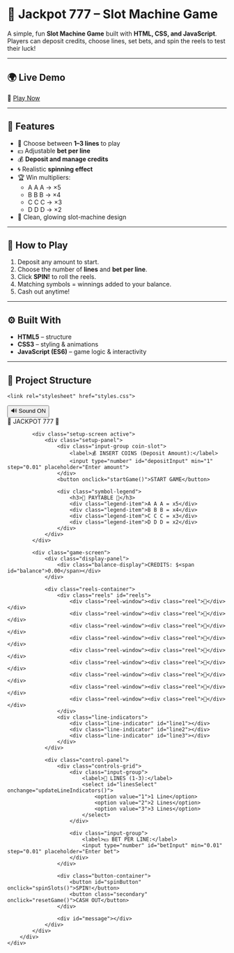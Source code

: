 # 🎰 Jackpot 777 – Slot Machine Game

A simple, fun **Slot Machine Game** built with **HTML, CSS, and JavaScript**.  
Players can deposit credits, choose lines, set bets, and spin the reels to test their luck!

---

## 🌍 Live Demo
🔗 [Play Now]( https://bernard-24.github.io/slot-machine/)  

---

## 🧩 Features
- 🎯 Choose between **1–3 lines** to play  
- 💵 Adjustable **bet per line**  
- 💰 **Deposit and manage credits**  
- 🌀 Realistic **spinning effect**  
- 🏆 Win multipliers:
  - A A A → ×5  
  - B B B → ×4  
  - C C C → ×3  
  - D D D → ×2  
- 🎨 Clean, glowing slot-machine design

---

## 🧠 How to Play
1. Deposit any amount to start.  
2. Choose the number of **lines** and **bet per line**.  
3. Click **SPIN!** to roll the reels.  
4. Matching symbols = winnings added to your balance.  
5. Cash out anytime!

---

## ⚙️ Built With
- **HTML5** – structure  
- **CSS3** – styling & animations  
- **JavaScript (ES6)** – game logic & interactivity  

---

## 📁 Project Structure










<!DOCTYPE html>
<html lang="en">
<head>
    <meta charset="UTF-8">
    <meta name="viewport" content="width=device-width, initial-scale=1.0">
    <title>Slot Machine Game</title>

    <link rel="stylesheet" href="styles.css">
</head>
<body>
    <div class="container">
        <div class="slot-machine-frame">
            <button class="sound-toggle" onclick="toggleSound()" id="soundToggle">🔊 Sound ON</button>
            <div class="machine-top"></div>
            <div class="title">🎰 JACKPOT 777 🎰</div>

            <div class="setup-screen active">
                <div class="setup-panel">
                    <div class="input-group coin-slot">
                        <label>💰 INSERT COINS (Deposit Amount):</label>
                        <input type="number" id="depositInput" min="1" step="0.01" placeholder="Enter amount">
                    </div>
                    <button onclick="startGame()">START GAME</button>
                    
                    <div class="symbol-legend">
                        <h3>💎 PAYTABLE 💎</h3>
                        <div class="legend-item">A A A = x5</div>
                        <div class="legend-item">B B B = x4</div>
                        <div class="legend-item">C C C = x3</div>
                        <div class="legend-item">D D D = x2</div>
                    </div>
                </div>
            </div>

            <div class="game-screen">
                <div class="display-panel">
                    <div class="balance-display">CREDITS: $<span id="balance">0.00</span></div>
                </div>

                <div class="reels-container">
                    <div class="reels" id="reels">
                        <div class="reel-window"><div class="reel">🎰</div></div>
                        <div class="reel-window"><div class="reel">🎰</div></div>
                        <div class="reel-window"><div class="reel">🎰</div></div>
                        <div class="reel-window"><div class="reel">🎰</div></div>
                        <div class="reel-window"><div class="reel">🎰</div></div>
                        <div class="reel-window"><div class="reel">🎰</div></div>
                        <div class="reel-window"><div class="reel">🎰</div></div>
                        <div class="reel-window"><div class="reel">🎰</div></div>
                        <div class="reel-window"><div class="reel">🎰</div></div>
                    </div>
                    <div class="line-indicators">
                        <div class="line-indicator" id="line1"></div>
                        <div class="line-indicator" id="line2"></div>
                        <div class="line-indicator" id="line3"></div>
                    </div>
                </div>

                <div class="control-panel">
                    <div class="controls-grid">
                        <div class="input-group">
                            <label>🎯 LINES (1-3):</label>
                            <select id="linesSelect" onchange="updateLineIndicators()">
                                <option value="1">1 Line</option>
                                <option value="2">2 Lines</option>
                                <option value="3">3 Lines</option>
                            </select>
                        </div>

                        <div class="input-group">
                            <label>💵 BET PER LINE:</label>
                            <input type="number" id="betInput" min="0.01" step="0.01" placeholder="Enter bet">
                        </div>
                    </div>

                    <div class="button-container">
                        <button id="spinButton" onclick="spinSlots()">SPIN!</button>
                        <button class="secondary" onclick="resetGame()">CASH OUT</button>
                    </div>

                    <div id="message"></div>
                </div>
            </div>
        </div>
    </div>
<script src="script.js"></script>

</body>

</html>
